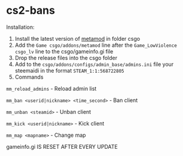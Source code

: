 # cs2-bans
Installation:
1. Install the latest version of [metamod](https://www.metamodsource.net/downloads.php/?branch=master) in folder csgo
2. Add the ```Game csgo/addons/metamod``` line after the ```Game_LowViolence csgo_lv``` line to the csgo/gameinfo.gi file
3. Drop the release files into the csgo folder
4. Add to the `csgo/addons/configs/admin_base/admins.ini` file your steemaidi in the format `STEAM_1:1:568722805`
5. Commands

```mm_reload_admins``` - Reload admin list

```mm_ban <userid|nickname> <time_second>``` - Ban client

```mm_unban <steamid>``` - Unban client

```mm_kick <userid|nickname>``` - Kick client

```mm_map <mapname>``` - Change map

gameinfo.gi IS RESET AFTER EVERY UPDATE
